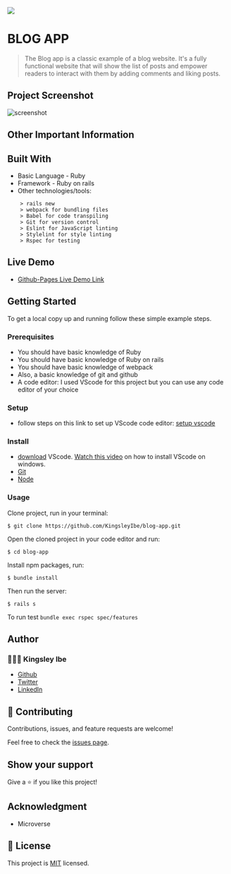 ![](https://img.shields.io/badge/Microverse-blueviolet)

# BLOG APP

> The Blog app is a classic example of a blog website. It's a fully functional website that will show the list of posts and empower readers to interact with them by adding comments and liking posts.

## Project Screenshot
![screenshot](/src/images/screenShot.jpeg)

## Other Important Information
## Built With

- Basic Language - Ruby 
- Framework - Ruby on rails
- Other technologies/tools:

``` rails new
    > rails new
    > webpack for bundling files
    > Babel for code transpiling
    > Git for version control
    > Eslint for JavaScript linting
    > Stylelint for style linting
    > Rspec for testing
 ```

## Live Demo

- [Github-Pages Live Demo Link](https://kingsleyibe.github.io/)


## Getting Started

To get a local copy up and running follow these simple example steps.

### Prerequisites
- You should have basic knowledge of Ruby
- You should have basic knowledge of Ruby on rails
- You should have basic knowledge of webpack
- Also, a basic knowledge of git and github
- A code editor: I used VScode for this project but you can use any code editor of your choice
### Setup
- follow steps on this link to set up VScode code editor: [setup vscode](https://www.freecodecamp.org/news/how-to-set-up-vs-code-for-web-development/)

### Install
- [download](https://code.visualstudio.com/download) VScode.
[Watch this video](https://www.youtube.com/watch?v=MlIzFUI1QGA) on how to install VScode on windows.
- [Git]()
- [Node]()

### Usage

Clone project, run in your terminal:

```$ git clone https://github.com/KingsleyIbe/blog-app.git ```

Open the cloned project in your code editor and run:

``` $ cd blog-app ```

 Install npm packages, run:

``` $ bundle install ```

Then run the server:

``` $ rails s ```

To run test
``` bundle exec rspec spec/features ```

## Author

### 👨🏾‍⚕️ Kingsley Ibe

- [Github](https://github.com/kingsleyibe)
- [Twitter](https://twitter.com/ibekingsley2)
- [LinkedIn](https://www.linkedin.com/in/kingsley-ibe-5669a5134)

## 🤝 Contributing

Contributions, issues, and feature requests are welcome!

Feel free to check the [issues page](https://github.com/KingsleyIbe/blog-app/issues).

## Show your support

Give a ⭐️ if you like this project!

## Acknowledgment 
- Microverse 

## 📝 License

This project is [MIT](./MIT.md) licensed.

